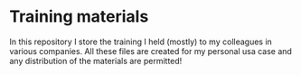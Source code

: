 # Training materials

In this repository I store the training I held (mostly) to my colleagues in various companies. All these files are created for my personal usa case and any distribution of the materials are permitted!
